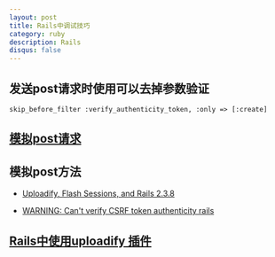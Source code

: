 ```yaml
---
layout: post
title: Rails中调试技巧
category: ruby
description: Rails
disqus: false
---
```


## 发送post请求时使用可以去掉参数验证
  `skip_before_filter :verify_authenticity_token, :only => [:create]`

## [模拟post请求](https://www.runscope.com/)

## 模拟post方法
* [Uploadify, Flash Sessions, and Rails 2.3.8](http://stackoverflow.com/questions/5366253/uploadify-flash-sessions-and-rails-2-3-8/15456801#15456801)

* [WARNING: Can't verify CSRF token authenticity rails](http://stackoverflow.com/questions/7203304/warning-cant-verify-csrf-token-authenticity-rails)

## [Rails中使用uploadify 插件](http://www.siwei.me/blog/posts/uploadify-in-rails)